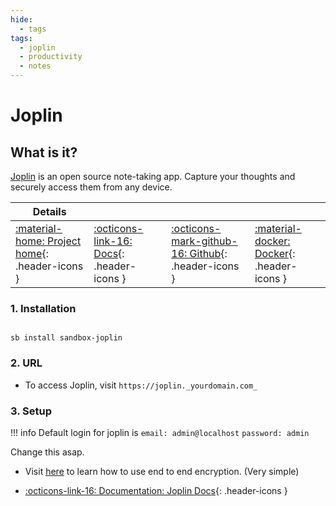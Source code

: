 ```yaml
---
hide:
  - tags
tags:
  - joplin
  - productivity
  - notes
---
```


# Joplin

## What is it?

[Joplin](https://joplinapp.org/) is an open source note-taking app. Capture your thoughts and securely access them from any device.

| Details     |             |             |             |
|-------------|-------------|-------------|-------------|
| [:material-home: Project home](https://joplinapp.org/){: .header-icons } | [:octicons-link-16: Docs](https://joplinapp.org/desktop/){: .header-icons } | [:octicons-mark-github-16: Github](https://github.com/laurent22/joplin){: .header-icons } | [:material-docker: Docker](https://hub.docker.com/r/florider89/joplin-server){: .header-icons }|

### 1. Installation

``` shell

sb install sandbox-joplin

```

### 2. URL

- To access Joplin, visit `https://joplin._yourdomain.com_`

### 3. Setup

!!! info
    Default login for joplin is
    `email: admin@localhost`
    `password: admin`

Change this asap.

- Visit [here](https://joplinapp.org/e2ee/) to learn how to use end to end encryption. (Very simple)

- [:octicons-link-16: Documentation: Joplin Docs](https://joplinapp.org/desktop/){: .header-icons }
